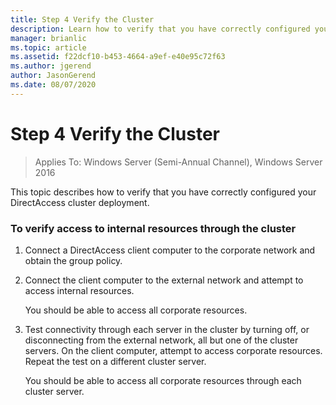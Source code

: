 ```yaml
---
title: Step 4 Verify the Cluster
description: Learn how to verify that you have correctly configured your DirectAccess cluster deployment.
manager: brianlic
ms.topic: article
ms.assetid: f22dcf10-b453-4664-a9ef-e40e95c72f63
ms.author: jgerend
author: JasonGerend
ms.date: 08/07/2020
---
```

# Step 4 Verify the Cluster

>Applies To: Windows Server (Semi-Annual Channel), Windows Server 2016

This topic describes how to verify that you have correctly configured your DirectAccess cluster deployment.

### To verify access to internal resources through the cluster

1.  Connect a DirectAccess client computer to the corporate network and obtain the group policy.

2.  Connect the client computer to the external network and attempt to access internal resources.

    You should be able to access all corporate resources.

3.  Test connectivity through each server in the cluster by turning off, or disconnecting from the external network, all but one of the cluster servers. On the client computer, attempt to access corporate resources. Repeat the test on a different cluster server.

    You should be able to access all corporate resources through each cluster server.




